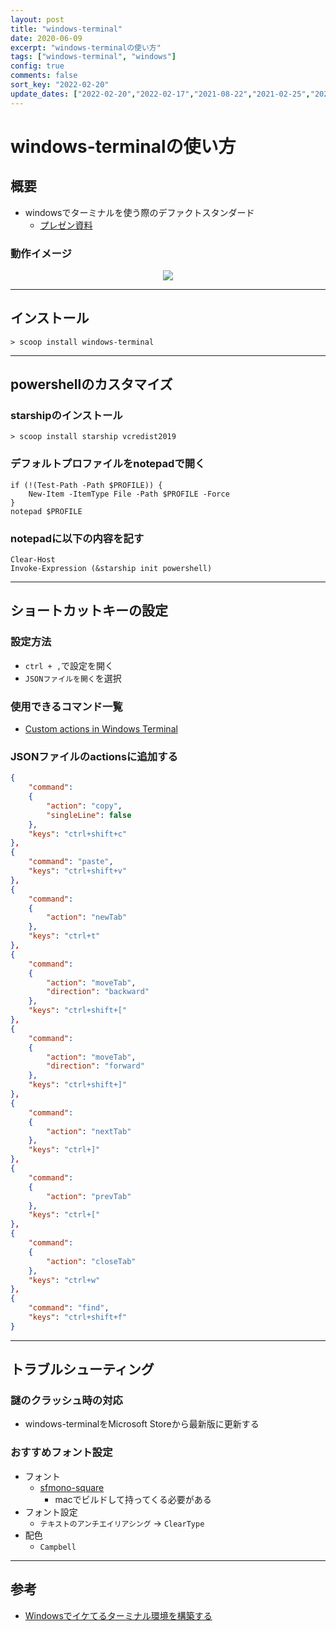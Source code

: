 ```yaml
---
layout: post
title: "windows-terminal"
date: 2020-06-09
excerpt: "windows-terminalの使い方"
tags: ["windows-terminal", "windows"]
config: true
comments: false
sort_key: "2022-02-20"
update_dates: ["2022-02-20","2022-02-17","2021-08-22","2021-02-25","2020-11-19","2020-11-18","2020-10-22","2020-10-21","2020-06-09"]
---
```


# windows-terminalの使い方

## 概要
 - windowsでターミナルを使う際のデファクトスタンダード
   - [プレゼン資料](https://docs.google.com/presentation/d/1gipc9VgBmv98gunpZw16e0MQ_o7dfLkizO7zvFvbBE8/edit?usp=sharing)  

### 動作イメージ

<div align="center">
  <img src="https://user-images.githubusercontent.com/4949982/154488018-ff22b29e-e327-456d-8a2f-3bee30adf5c3.png">
</div>

---

## インストール

```console
> scoop install windows-terminal
```

---

## powershellのカスタマイズ

### starshipのインストール
```console
> scoop install starship vcredist2019
```

### デフォルトプロファイルをnotepadで開く

```shell
if (!(Test-Path -Path $PROFILE)) {
    New-Item -ItemType File -Path $PROFILE -Force
}
notepad $PROFILE
```

### notepadに以下の内容を記す

```shell
Clear-Host
Invoke-Expression (&starship init powershell)
```

---

## ショートカットキーの設定

### 設定方法
 - `ctrl + ,`で設定を開く
 - `JSONファイルを開く`を選択

### 使用できるコマンド一覧
 - [Custom actions in Windows Terminal](https://docs.microsoft.com/en-us/windows/terminal/customize-settings/actions#accepted-modifiers-and-keys)

### JSONファイルのactionsに追加する

```json
{
    "command": 
    {
        "action": "copy",
        "singleLine": false
    },
    "keys": "ctrl+shift+c"
},
{
    "command": "paste",
    "keys": "ctrl+shift+v"
},
{
    "command": 
    {
        "action": "newTab"
    },
    "keys": "ctrl+t"
},
{
    "command": 
    {
        "action": "moveTab",
        "direction": "backward"
    },
    "keys": "ctrl+shift+["
},
{
    "command": 
    {
        "action": "moveTab",
        "direction": "forward"
    },
    "keys": "ctrl+shift+]"
},
{
    "command": 
    {
        "action": "nextTab"
    },
    "keys": "ctrl+]"
},
{
    "command": 
    {
        "action": "prevTab"
    },
    "keys": "ctrl+["
},
{
    "command": 
    {
        "action": "closeTab"
    },
    "keys": "ctrl+w"
},
{
    "command": "find",
    "keys": "ctrl+shift+f"
}
```

---

## トラブルシューティング

### 謎のクラッシュ時の対応
 - windows-terminalをMicrosoft Storeから最新版に更新する  

### おすすめフォント設定
 - フォント
   - [sfmono-square](https://github.com/delphinus/homebrew-sfmono-square)
     - macでビルドして持ってくる必要がある
 - フォント設定
   - `テキストのアンチエイリアシング` -> `ClearType`
 - 配色
   - `Campbell`

---

## 参考
 - [Windowsでイケてるターミナル環境を構築する](https://zenn.dev/nekocodex/articles/c94ae757119b87)
